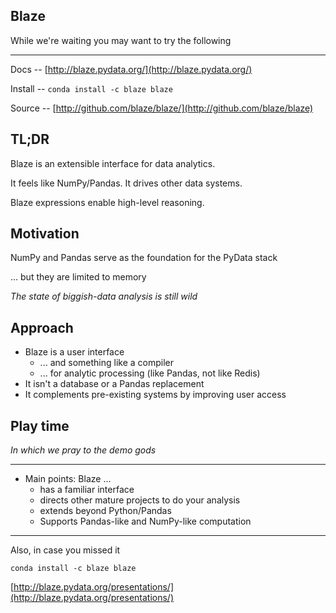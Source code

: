 ## Blaze

While we're waiting you may want to try the following
<hr>

Docs -- [http://blaze.pydata.org/](http://blaze.pydata.org/)

Install -- `conda install -c blaze blaze`

Source --
[http://github.com/blaze/blaze/](http://github.com/blaze/blaze)


## TL;DR

Blaze is an extensible interface for data analytics.

It feels like NumPy/Pandas.  It drives other data systems.

Blaze expressions enable high-level reasoning.



## Motivation

NumPy and Pandas serve as the foundation for the PyData stack

... but they are limited to memory

*The state of biggish-data analysis is still wild*


## Approach

*   Blaze is a user interface
    *   ... and something like a compiler
    *   ... for analytic processing (like Pandas, not like Redis)
*   It isn't a database or a Pandas replacement
*   It complements pre-existing systems by improving user access


## Play time

*In which we pray to the demo gods*

<hr>

* Main points: Blaze ...
    *  has a familiar interface
    *  directs other mature projects to do your analysis
    *  extends beyond Python/Pandas
    *  Supports Pandas-like and NumPy-like computation

<hr>

Also, in case you missed it

    conda install -c blaze blaze

[http://blaze.pydata.org/presentations/](http://blaze.pydata.org/presentations/)
